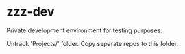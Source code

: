 # zzz-dev
Private development environment for testing purposes.

Untrack 'Projects/' folder. Copy separate repos to this folder.
